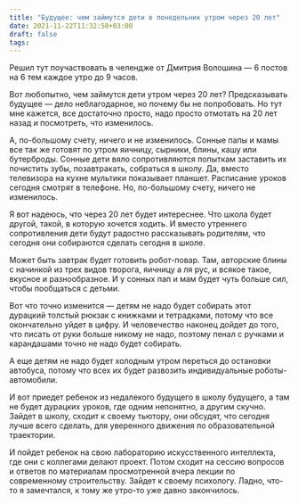 ```yaml
---
title: "Будущее: чем займутся дети в понедельник утром через 20 лет"
date: 2021-11-22T11:32:58+03:00
draft: false
tags:
---
```


Решил тут поучаствовать в челендже от Дмитрия Волошина — 6 постов на 6 тем каждое утро до 9 часов.

Вот любопытно, чем займутся дети утром через 20 лет? Предсказывать будущее — дело неблагодарное, но почему бы не
попробовать. Но тут мне кажется, все достаточно просто, надо просто отмотать на 20 лет назад и посмотреть, что
изменилось.

<!--more-->

А, по-большому счету, ничего и не изменилось. Сонные папы и мамы все так же готовят по утром яичницу, сырники, блины,
кашу или бутерброды. Сонные дети вяло сопротивляются попыткам заставить их почистить зубы, позавтракать, собраться в
школу. Да, вместо телевизора на кухне мультики показывает планшет. Расписание уроков сегодня смотрят в телефоне. Но,
по-большому счету, ничего не изменилось.

Я вот надеюсь, что через 20 лет будет интереснее. Что школа будет другой, такой, в которую хочется ходить. И вместо
утреннего сопротивления дети будут радостно рассказывать родителям, что сегодня они собираются сделать сегодня в школе.

Может быть завтрак будет готовить робот-повар. Там, авторские блины с начинкой из трех видов творога, яичницу а ля рус,
и всякое такое, вкусное и разнообразное. И у сонных пап и мам будет чуть больше сил, чтобы пообщаться с детьми.

Вот что точно изменится — детям не надо будет собирать этот дурацкий толстый рюкзак с книжками и тетрадками, потому что
все окончательно уйдет в цифру. И человечество наконец дойдет до того, что писать от руки больше никому не надо, поэтому
пенал с ручками и карандашами точно не надо будет собирать.

А еще детям не надо будет холодным утром переться до остановки автобуса, потому что всех их будет развозить
индивидуальные роботы-автомобили.

И вот приедет ребенок из недалекого будущего в школу будущего, а там не будет дурацких уроков, где одним непонятно, а
другим скучно. Зайдет в школу, сходит к своему тьютору, они обсудят, что сегодня лучше всего сделать, для уверенного
движения по образовательной траектории.

И пойдет ребенок на свою лабораторию искусственного интеллекта, где они с коллегами делают проект. Потом сходит на
сессию вопросов и ответов по материалам просмотренной вчера лекции по современному строительству. Зайдет к своему
психологу. Ладно, что-то я замечтался, к тому же утро-то уже давно закончилось.

